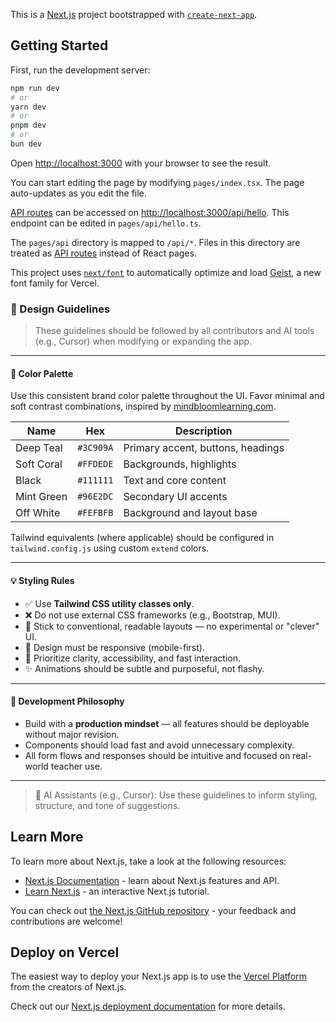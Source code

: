 This is a [Next.js](https://nextjs.org) project bootstrapped with [`create-next-app`](https://nextjs.org/docs/pages/api-reference/create-next-app).

## Getting Started

First, run the development server:

```bash
npm run dev
# or
yarn dev
# or
pnpm dev
# or
bun dev
```

Open [http://localhost:3000](http://localhost:3000) with your browser to see the result.

You can start editing the page by modifying `pages/index.tsx`. The page auto-updates as you edit the file.

[API routes](https://nextjs.org/docs/pages/building-your-application/routing/api-routes) can be accessed on [http://localhost:3000/api/hello](http://localhost:3000/api/hello). This endpoint can be edited in `pages/api/hello.ts`.

The `pages/api` directory is mapped to `/api/*`. Files in this directory are treated as [API routes](https://nextjs.org/docs/pages/building-your-application/routing/api-routes) instead of React pages.

This project uses [`next/font`](https://nextjs.org/docs/pages/building-your-application/optimizing/fonts) to automatically optimize and load [Geist](https://vercel.com/font), a new font family for Vercel.

### 🧭 Design Guidelines

> These guidelines should be followed by all contributors and AI tools (e.g., Cursor) when modifying or expanding the app.

---

#### 🎨 Color Palette

Use this consistent brand color palette throughout the UI. Favor minimal and soft contrast combinations, inspired by [mindbloomlearning.com](https://www.mindbloomlearning.com).

| Name        | Hex       | Description                       |
|-------------|-----------|-----------------------------------|
| Deep Teal   | `#3C909A` | Primary accent, buttons, headings |
| Soft Coral  | `#FFDEDE` | Backgrounds, highlights           |
| Black       | `#111111` | Text and core content             |
| Mint Green  | `#96E2DC` | Secondary UI accents              |
| Off White   | `#FEFBFB` | Background and layout base        |

Tailwind equivalents (where applicable) should be configured in `tailwind.config.js` using custom `extend` colors.

---

#### 💡 Styling Rules

- ✅ Use **Tailwind CSS utility classes only**.
- ❌ Do not use external CSS frameworks (e.g., Bootstrap, MUI).
- 🎯 Stick to conventional, readable layouts — no experimental or "clever" UI.
- 📱 Design must be responsive (mobile-first).
- 🧠 Prioritize clarity, accessibility, and fast interaction.
- ✨ Animations should be subtle and purposeful, not flashy.

---

#### 🧪 Development Philosophy

- Build with a **production mindset** — all features should be deployable without major revision.
- Components should load fast and avoid unnecessary complexity.
- All form flows and responses should be intuitive and focused on real-world teacher use.

---

> 📌 AI Assistants (e.g., Cursor): Use these guidelines to inform styling, structure, and tone of suggestions.

## Learn More

To learn more about Next.js, take a look at the following resources:

- [Next.js Documentation](https://nextjs.org/docs) - learn about Next.js features and API.
- [Learn Next.js](https://nextjs.org/learn-pages-router) - an interactive Next.js tutorial.

You can check out [the Next.js GitHub repository](https://github.com/vercel/next.js) - your feedback and contributions are welcome!

## Deploy on Vercel

The easiest way to deploy your Next.js app is to use the [Vercel Platform](https://vercel.com/new?utm_medium=default-template&filter=next.js&utm_source=create-next-app&utm_campaign=create-next-app-readme) from the creators of Next.js.

Check out our [Next.js deployment documentation](https://nextjs.org/docs/pages/building-your-application/deploying) for more details.
